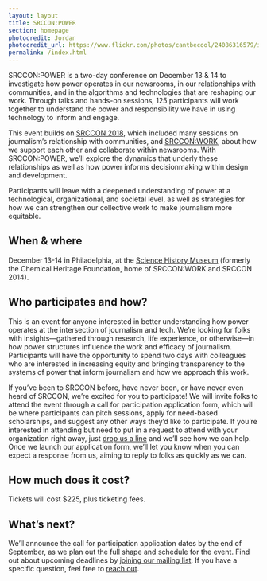 ```yaml
---
layout: layout
title: SRCCON:POWER
section: homepage
photocredit: Jordan
photocredit_url: https://www.flickr.com/photos/cantbecool/24086316579/in/photolist-CGqELk-25vHbtW-by2APr-bde4Dg-qbQtub-69PkGX-4k5u5A-wTRqM-74AhD5-74Ahu7-9BzBMX-b4NXHi-69TzXs-ayqFEp-9Tw2GU-69YKNF-4o7pT1-69PoXz-21D1iL-bk7uqj-rRqDu3-meEejW-7chLnV-jMQX4x-21CZ2q-aU1CmM-8GiDdv-9xzDqT-fMwxo2-6HKWGA-74Ai6o-fMP5Cj-6HKW7N-ck5Rfb-cpmUXU-n3AAKX-emaTsw-49GgCy-259cV9v-TMd3AF-nun6Ps-XDQvGy-bjWbsr-aTpR2D-6VE69o-6VA26R-b239ok-4H84KL-2fTcJQ-7oXgjn
permalink: /index.html
---
```


SRCCON:POWER is a two-day conference on December 13 & 14 to investigate how power operates in our newsrooms, in our relationships with communities, and in the algorithms and technologies that are reshaping our work. Through talks and hands-on sessions, 125 participants will work together to understand the power and responsibility we have in using technology to inform and engage.

This event builds on [SRCCON 2018](https://2018.srccon.org/schedule/), which included many sessions on journalism&rsquo;s relationship with communities, and [SRCCON:WORK](https://work.srccon.org/), about how we support each other and collaborate within newsrooms. With SRCCON:POWER, we&rsquo;ll explore the dynamics that underly these relationships as well as how power informs decisionmaking within design and development.

Participants will leave with a deepened understanding of power at a technological, organizational, and societal level, as well as strategies for how we can strengthen our collective work to make journalism more equitable.

## When & where

December 13-14 in Philadelphia, at the [Science History Museum](https://www.sciencehistory.org) (formerly the Chemical Heritage Foundation, home of SRCCON:WORK and SRCCON 2014).

## Who participates and how?

This is an event for anyone interested in better understanding how power operates at the intersection of journalism and tech. We&rsquo;re looking for folks with insights—gathered through research, life experience, or otherwise—in how power structures influence the work and efficacy of journalism. Participants will have the opportunity to spend two days with colleagues who are interested in increasing equity and bringing transparency to the systems of power that inform journalism and how we approach this work.

If you&rsquo;ve been to SRCCON before, have never been, or have never even heard of SRCCON, we&rsquo;re excited for you to participate! We will invite folks to attend the event through a call for participation application form, which will be where participants can pitch sessions, apply for need-based scholarships, and suggest any other ways they&rsquo;d like to participate. If you&rsquo;re interested in attending but need to put in a request to attend with your organization right away, just [drop us a line](mailto:srccon@opennews.org) and we&rsquo;ll see how we can help. Once we launch our application form, we&rsquo;ll let you know when you can expect a response from us, aiming to reply to folks as quickly as we can.

## How much does it cost?

Tickets will cost $225, plus ticketing fees.

## What&rsquo;s next?

We&rsquo;ll announce the call for participation application dates by the end of September, as we plan out the full shape and schedule for the event. Find out about upcoming deadlines by [joining our mailing list](http://eepurl.com/czSVTL). If you have a specific question, feel free to [reach out](mailto:srccon@opennews.org).